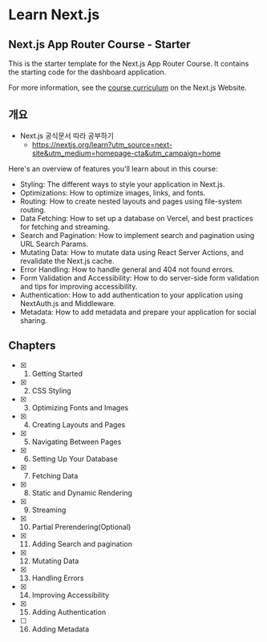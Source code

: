 # Learn Next.js

## Next.js App Router Course - Starter

This is the starter template for the Next.js App Router Course. It contains the starting code for the dashboard application.

For more information, see the [course curriculum](https://nextjs.org/learn) on the Next.js Website.

## 개요

- Next.js 공식문서 따라 공부하기
  - https://nextjs.org/learn?utm_source=next-site&utm_medium=homepage-cta&utm_campaign=home

Here's an overview of features you'll learn about in this course:

- Styling: The different ways to style your application in Next.js.
- Optimizations: How to optimize images, links, and fonts.
- Routing: How to create nested layouts and pages using file-system routing.
- Data Fetching: How to set up a database on Vercel, and best practices for fetching and streaming.
- Search and Pagination: How to implement search and pagination using URL Search Params.
- Mutating Data: How to mutate data using React Server Actions, and revalidate the Next.js cache.
- Error Handling: How to handle general and 404 not found errors.
- Form Validation and Accessibility: How to do server-side form validation and tips for improving accessibility.
- Authentication: How to add authentication to your application using NextAuth.js and Middleware.
- Metadata: How to add metadata and prepare your application for social sharing.

## Chapters

- [x] 1. Getting Started
- [x] 2. CSS Styling
- [x] 3. Optimizing Fonts and Images
- [x] 4. Creating Layouts and Pages
- [x] 5. Navigating Between Pages
- [x] 6. Setting Up Your Database
- [x] 7. Fetching Data
- [x] 8. Static and Dynamic Rendering
- [x] 9. Streaming
- [x] 10. Partial Prerendering(Optional)
- [x] 11. Adding Search and pagination
- [x] 12. Mutating Data
- [x] 13. Handling Errors
- [x] 14. Improving Accessibility
- [x] 15. Adding Authentication
- [ ] 16. Adding Metadata
